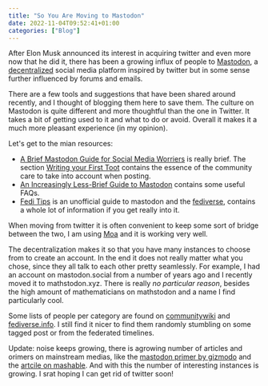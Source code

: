```yaml
---
title: "So You Are Moving to Mastodon"
date: 2022-11-04T09:52:41+01:00
categories: ["Blog"]
---
```


After Elon Musk announced its interest in acquiring twitter and even more now that he did it, there has been a growing influx of people to [Mastodon](https://joinmastodon.org/), a [decentralized](https://axbom.com/fediverse/) social media platform inspired by twitter but in some sense further influenced by forums and emails.

There are a few tools and suggestions that have been shared around recently, and I thought of blogging them here to save them.
The culture on Mastodon is quite different and more thoughtful than the one in Twitter.
It takes a bit of getting used to it and what to do or avoid.
Overall it makes it a much more pleasant experience (in my opinion).

Let's get to the mian resources:

- [A Brief Mastodon Guide for Social Media Worriers](https://axbom.com/mastodon-guide/) is really brief. The section [Writing your First Toot](https://axbom.com/mastodon-guide/#writing-your-first-toot) contains the essence of the community care to take into account when posting.
- [An Increasingly Less-Brief Guide to Mastodon](https://github.com/joyeusenoelle/GuideToMastodon/) contains some useful FAQs.
- [Fedi Tips](https://fedi.tips/) is an unofficial guide to mastodon and the [fediverse](https://axbom.com/fediverse/), contains a whole lot of information if you get really into it.

When moving from twitter it is often convenient to keep some sort of bridge between the two, I am using [Moa](https://moa.party/) and it is working very well.

The decentralization makes it so that you have many instances to choose from to create an account. In the end it does not really matter what you chose, since they all talk to each other pretty seamlessly.
For example, I had an account on mastodon.social from a number of years ago and I recently moved it to mathstodon.xyz.
There is really *no particular reason*, besides the high amount of mathematicians on mathstodon and a name I find particularly cool.

Some lists of people per category are found on [communitywiki](https://communitywiki.org/trunk) and [fediverse.info](https://fediverse.info/explore/people). I still find it nicer to find them randomly stumbling on some tagged post or from the federated timelines.

Update: noise keeps growing, there is agrowing number of articles and orimers on mainstream medias, like the [mastodon primer by gizmodo](https://gizmodo.com/how-to-join-mastodon-twitter-alternative-elon-musk-1849739031) and the [artcile on mashable](https://mashable.com/article/mastodon-twitter-alternative-elon-musk). And with this the number of interesting instances is growing. I srat hoping I can get rid of twitter soon!
